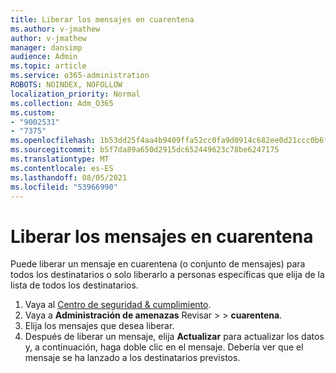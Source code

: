 ```yaml
---
title: Liberar los mensajes en cuarentena
ms.author: v-jmathew
author: v-jmathew
manager: dansimp
audience: Admin
ms.topic: article
ms.service: o365-administration
ROBOTS: NOINDEX, NOFOLLOW
localization_priority: Normal
ms.collection: Adm_O365
ms.custom:
- "9002531"
- "7375"
ms.openlocfilehash: 1b53dd25f4aa4b9409ffa52cc0fa9d0914c682ee0d21ccc0b6f0b484a3186626
ms.sourcegitcommit: b5f7da89a650d2915dc652449623c78be6247175
ms.translationtype: MT
ms.contentlocale: es-ES
ms.lasthandoff: 08/05/2021
ms.locfileid: "53966990"
---
```

# <a name="release-quarantined-messages"></a>Liberar los mensajes en cuarentena

Puede liberar un mensaje en cuarentena (o conjunto de mensajes) para todos los destinatarios o solo liberarlo a personas específicas que elija de la lista de todos los destinatarios.

1. Vaya al [Centro de seguridad & cumplimiento](https://go.microsoft.com/fwlink/p/?linkid=2077143).
2. Vaya a **Administración de amenazas** Revisar  >    >  **cuarentena**.
3. Elija los mensajes que desea liberar.
4. Después de liberar un mensaje, elija **Actualizar** para actualizar los datos y, a continuación, haga doble clic en el mensaje. Debería ver que el mensaje se ha lanzado a los destinatarios previstos.
